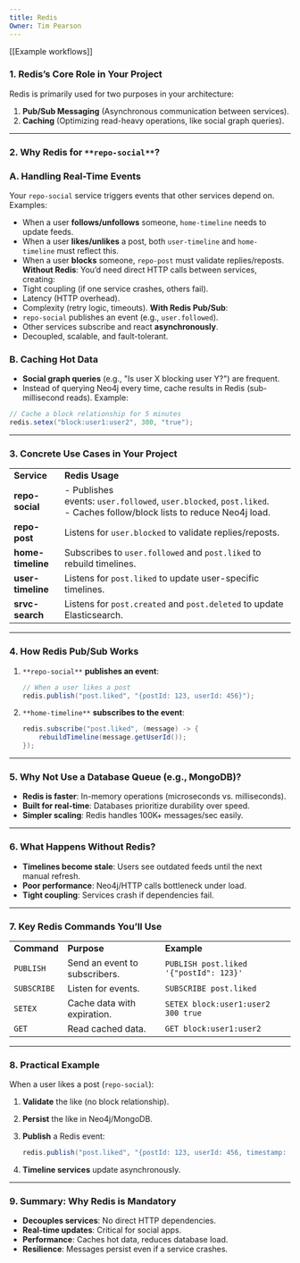 ```yaml
---
title: Redis
Owner: Tim Pearson
---
```

[[Example workflows]]

### **1. Redis’s Core Role in Your Project**
Redis is primarily used for two purposes in your architecture:
1. **Pub/Sub Messaging** (Asynchronous communication between services).
2. **Caching** (Optimizing read-heavy operations, like social graph queries).
---
### **2. Why Redis for** `**repo-social**`**?**
### **A. Handling Real-Time Events**
Your `repo-social` service triggers events that other services depend on. Examples:
- When a user **follows/unfollows** someone, `home-timeline` needs to update feeds.
- When a user **likes/unlikes** a post, both `user-timeline` and `home-timeline` must reflect this.
- When a user **blocks** someone, `repo-post` must validate replies/reposts.
**Without Redis**:
You’d need direct HTTP calls between services, creating:
- Tight coupling (if one service crashes, others fail).
- Latency (HTTP overhead).
- Complexity (retry logic, timeouts).
**With Redis Pub/Sub**:
- `repo-social` publishes an event (e.g., `user.followed`).
- Other services subscribe and react **asynchronously**.
- Decoupled, scalable, and fault-tolerant.
### **B. Caching Hot Data**
- **Social graph queries** (e.g., "Is user X blocking user Y?") are frequent.
- Instead of querying Neo4j every time, cache results in Redis (sub-millisecond reads).
Example:
```Java
// Cache a block relationship for 5 minutes
redis.setex("block:user1:user2", 300, "true");
```
---
### **3. Concrete Use Cases in Your Project**
|   |   |
|---|---|
|**Service**|**Redis Usage**|
|**repo-social**|- Publishes events: `user.followed`, `user.blocked`, `post.liked`.  <br>- Caches follow/block lists to reduce Neo4j load.|
|**repo-post**|Listens for `user.blocked` to validate replies/reposts.|
|**home-timeline**|Subscribes to `user.followed` and `post.liked` to rebuild timelines.|
|**user-timeline**|Listens for `post.liked` to update user-specific timelines.|
|**srvc-search**|Listens for `post.created` and `post.deleted` to update Elasticsearch.|
---
### **4. How Redis Pub/Sub Works**
1. `**repo-social**` **publishes an event**:
    
      
    
    ```Java
    // When a user likes a post
    redis.publish("post.liked", "{postId: 123, userId: 456}");
    ```
    
2. `**home-timeline**` **subscribes to the event**:
    
      
    
    ```Java
    redis.subscribe("post.liked", (message) -> {
        rebuildTimeline(message.getUserId());
    });
    ```
    
---
### **5. Why Not Use a Database Queue (e.g., MongoDB)?**
- **Redis is faster**: In-memory operations (microseconds vs. milliseconds).
- **Built for real-time**: Databases prioritize durability over speed.
- **Simpler scaling**: Redis handles 100K+ messages/sec easily.
---
### **6. What Happens Without Redis?**
- **Timelines become stale**: Users see outdated feeds until the next manual refresh.
- **Poor performance**: Neo4j/HTTP calls bottleneck under load.
- **Tight coupling**: Services crash if dependencies fail.
---
### **7. Key Redis Commands You’ll Use**
|   |   |   |
|---|---|---|
|**Command**|**Purpose**|**Example**|
|`PUBLISH`|Send an event to subscribers.|`PUBLISH post.liked '{"postId": 123}'`|
|`SUBSCRIBE`|Listen for events.|`SUBSCRIBE post.liked`|
|`SETEX`|Cache data with expiration.|`SETEX block:user1:user2 300 true`|
|`GET`|Read cached data.|`GET block:user1:user2`|
---
### **8. Practical Example**
When a user likes a post (`repo-social`):
1. **Validate** the like (no block relationship).
2. **Persist** the like in Neo4j/MongoDB.
3. **Publish** a Redis event:
    
    ```Java
    redis.publish("post.liked", "{postId: 123, userId: 456, timestamp: 1690000000}");
    ```
    
4. **Timeline services** update asynchronously.
---
### **9. Summary: Why Redis is Mandatory**
- **Decouples services**: No direct HTTP dependencies.
- **Real-time updates**: Critical for social apps.
- **Performance**: Caches hot data, reduces database load.
- **Resilience**: Messages persist even if a service crashes.